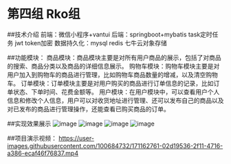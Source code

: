 # 第四组 Rko组

##技术介绍
前端：微信小程序+vantui
后端：springboot+mybatis task定时任务 jwt token加密
数据持久化：mysql redis 七牛云对象存储

##功能模块：
商品模块：商品模块主要是对所有用户商品的展示，包括了对商品的搜索、商品分类以及商品的详细信息展示。
购物车模块：购物车模块主要是对用户加入到购物车的商品进行管理，比如购物车商品数量的增减，以及清空购物车。
订单模块：订单模块主要是对用户购买的商品进行订单信息的记录，比如订单状态、下单时间、花费金额等。
用户模块：在用户模块中，可以查看用户个人信息和修改个人信息，用户可以对收货地址进行管理、还可以发布自己的商品以及对已发布的商品进行管理操作，还能查看已购买商品的订单。

##实现效果展示
![image](https://user-images.githubusercontent.com/100684732/171606556-f3204769-8d28-4dcf-aa9d-1b5b5b399317.png)
![image](https://user-images.githubusercontent.com/100684732/171606574-df26f537-9613-4452-9b95-bf247c99c4da.png)
![image](https://user-images.githubusercontent.com/100684732/171606582-cf9ceecb-8fcc-456e-8e80-ed554cab774d.png)
![image](https://user-images.githubusercontent.com/100684732/171606591-e1b945f1-0fbe-46f8-98a8-8bc3e3afa720.png)

##项目演示视频：
https://user-images.githubusercontent.com/100684732/171162761-02d19536-2f11-4716-a386-ecaf46f76837.mp4

